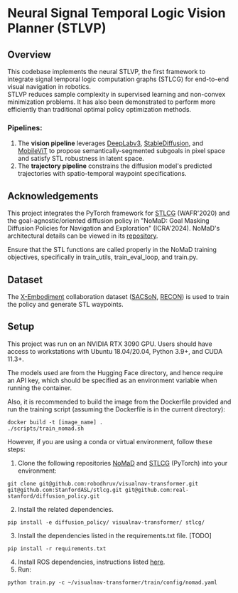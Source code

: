 # Neural Signal Temporal Logic Vision Planner (STLVP)

## Overview
This codebase implements the neural STLVP, the first framework to integrate signal temporal logic computation graphs (STLCG) for end-to-end visual navigation in robotics.  
STLVP reduces sample complexity in supervised learning and non-convex minimization problems. It has also been demonstrated to perform more efficiently than traditional optimal policy optimization methods.  

### Pipelines: 
  1) The **vision pipeline** leverages [DeepLabv3](https://arxiv.org/abs/1706.05587), [StableDiffusion](https://github.com/CompVis/stable-diffusion), and [MobileViT](https://arxiv.org/abs/2110.02178) to propose semantically-segmented subgoals in pixel space and satisfy STL robustness in latent space.  
  2) The **trajectory pipeline** constrains the diffusion model's predicted trajectories with spatio-temporal waypoint specifications.  

## Acknowledgements

This project integrates the PyTorch framework for [STLCG](https://arxiv.org/abs/2008.00097) (WAFR'2020) and the goal-agnostic/oriented diffusion policy in "NoMaD: Goal Masking Diffusion Policies for Navigation and Exploration" (ICRA'2024). NoMaD's architectural details can be viewed in its [repository](https://github.com/robodhruv/visualnav-transformer/).

Ensure that the STL functions are called properly in the NoMaD training objectives, specifically in train_utils, train_eval_loop, and train.py.  

## Dataset
The [X-Embodiment](https://robotics-transformer-x.github.io/) collaboration dataset ([SACSoN](https://sites.google.com/view/sacson-review/home), [RECON](https://sites.google.com/view/recon-robot/dataset)) is used to train the policy and generate STL waypoints.  

## Setup

This project was run on an NVIDIA RTX 3090 GPU. Users should have access to workstations with Ubuntu 18.04/20.04, Python 3.9+, and CUDA 11.3+.  

The models used are from the Hugging Face directory, and hence require an API key, which should be specified as an environment variable when running the container.  

Also, it is recommended to build the image from the Dockerfile provided and run the training script (assuming the Dockerfile is in the current directory):  
```
docker build -t [image_name] .
./scripts/train_nomad.sh
```

However, if you are using a conda or virtual environment, follow these steps: 

1. Clone the following repositories [NoMaD](https://github.com/robodhruv/visualnav-transformer/) and [STLCG](https://github.com/StanfordASL/stlcg/) (PyTorch) into your environment:
```
git clone git@github.com:robodhruv/visualnav-transformer.git git@github.com:StanfordASL/stlcg.git git@github.com:real-stanford/diffusion_policy.git
```

2. Install the related dependencies.
```
pip install -e diffusion_policy/ visualnav-transformer/ stlcg/
```

3. Install the dependencies listed in the requirements.txt file. [TODO]
```
pip install -r requirements.txt
```

4. Install ROS dependencies, instructions listed [here](https://wiki.ros.org/noetic/Installation/Ubuntu).
5. Run:
```
python train.py -c ~/visualnav-transformer/train/config/nomad.yaml
```
